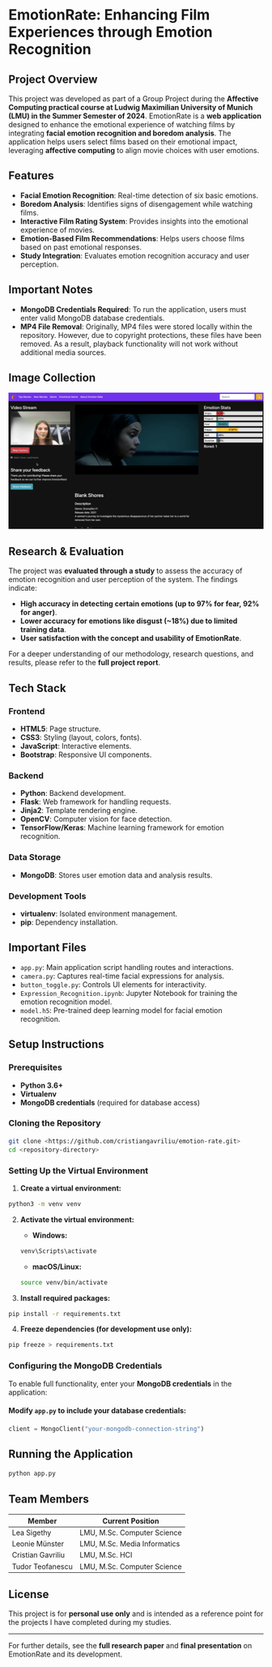 # EmotionRate: Enhancing Film Experiences through Emotion Recognition

## Project Overview
This project was developed as part of a Group Project during the **Affective Computing practical course at Ludwig Maximilian University of Munich (LMU) in the Summer Semester of 2024**. EmotionRate is a **web application** designed to enhance the emotional experience of watching films by integrating **facial emotion recognition and boredom analysis**. The application helps users select films based on their emotional impact, leveraging **affective computing** to align movie choices with user emotions.

## Features

- **Facial Emotion Recognition**: Real-time detection of six basic emotions.
- **Boredom Analysis**: Identifies signs of disengagement while watching films.
- **Interactive Film Rating System**: Provides insights into the emotional experience of movies.
- **Emotion-Based Film Recommendations**: Helps users choose films based on past emotional responses.
- **Study Integration**: Evaluates emotion recognition accuracy and user perception.

## Important Notes

- **MongoDB Credentials Required**: To run the application, users must enter valid MongoDB database credentials.
- **MP4 File Removal**: Originally, MP4 files were stored locally within the repository. However, due to copyright protections, these files have been removed. As a result, playback functionality will not work without additional media sources.

## Image Collection
![S1.png](README_IMG/S1.png)

## Research & Evaluation
The project was **evaluated through a study** to assess the accuracy of emotion recognition and user perception of the system. The findings indicate:
- **High accuracy in detecting certain emotions (up to 97% for fear, 92% for anger)**.
- **Lower accuracy for emotions like disgust (~18%) due to limited training data**.
- **User satisfaction with the concept and usability of EmotionRate**.

For a deeper understanding of our methodology, research questions, and results, please refer to the **full project report**.


## Tech Stack

### Frontend

- **HTML5**: Page structure.
- **CSS3**: Styling (layout, colors, fonts).
- **JavaScript**: Interactive elements.
- **Bootstrap**: Responsive UI components.

### Backend

- **Python**: Backend development.
- **Flask**: Web framework for handling requests.
- **Jinja2**: Template rendering engine.
- **OpenCV**: Computer vision for face detection.
- **TensorFlow/Keras**: Machine learning framework for emotion recognition.

### Data Storage

- **MongoDB**: Stores user emotion data and analysis results.

### Development Tools

- **virtualenv**: Isolated environment management.
- **pip**: Dependency installation.

## Important Files

- `app.py`: Main application script handling routes and interactions.
- `camera.py`: Captures real-time facial expressions for analysis.
- `button_toggle.py`: Controls UI elements for interactivity.
- `Expression_Recognition.ipynb`: Jupyter Notebook for training the emotion recognition model.
- `model.h5`: Pre-trained deep learning model for facial emotion recognition.

## Setup Instructions

### Prerequisites

- **Python 3.6+**
- **Virtualenv**
- **MongoDB credentials** (required for database access)

### Cloning the Repository

```bash
git clone <https://github.com/cristiangavriliu/emotion-rate.git>
cd <repository-directory>
```

### Setting Up the Virtual Environment

1. **Create a virtual environment:**

```bash
python3 -m venv venv
```

2. **Activate the virtual environment:**

    - **Windows:**

   ```bash
   venv\Scripts\activate
   ```

    - **macOS/Linux:**

   ```bash
   source venv/bin/activate
   ```

3. **Install required packages:**

```bash
pip install -r requirements.txt
```

4. **Freeze dependencies (for development use only):**

```bash
pip freeze > requirements.txt
```

### Configuring the MongoDB Credentials
To enable full functionality, enter your **MongoDB credentials** in the application:

#### Modify `app.py` to include your database credentials:

```python
client = MongoClient("your-mongodb-connection-string")
```

## Running the Application

```bash
python app.py
```

## Team Members

| Member     | Current Position |
| ------ | ------ |
| Lea Sigethy     | LMU, M.Sc. Computer Science |
| Leonie Münster   | LMU, M.Sc. Media Informatics |
| Cristian Gavriliu    | LMU, M.Sc. HCI  |
| Tudor Teofanescu | LMU, M.Sc. Computer Science |

## License

This project is for **personal use only** and is intended as a reference point for the projects I have completed during my studies.


---

For further details, see the **full research paper** and **final presentation** on EmotionRate and its development.


